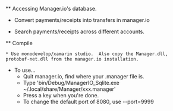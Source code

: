 
** Accessing Manager.io's database.


* Convert payments/receipts into transfers in manager.io

* Search payments/receipts across different accounts.



** Compile 

    * Use monodevelop/xamarin studio.  Also copy the Manager.dll, protobuf-net.dll from the manager.io installation.

* To use...
    * Quit manager.io, find where your .manager file is.
    * Type 'bin/Debug/ManagerIO_Sqlite.exe ~/.local/share/Manager/xxx.manager'
    * Press a key when you're done.
    * To change the default port of 8080, use --port=9999

